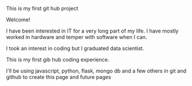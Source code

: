 This is my first git hub project

Welcome!

I have been interested in IT for a very long part of my life. I have mostly worked in hardware and temper with software when I can.

I took an interest in coding but I graduated data scientist.

This is my first gib hub coding experience.

I'll be using javascript, python, flask, mongo db and a few others in git and github  to create this page and future pages